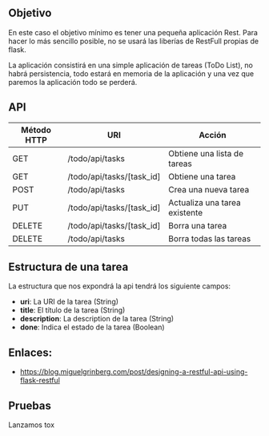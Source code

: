 ## Objetivo

En este caso el objetivo mínimo es tener una pequeña aplicación Rest. Para hacer lo más sencillo posible, no se usará las liberías de RestFull propias de flask.

La aplicación consistirá en una simple aplicación de tareas (ToDo List), no habrá persistencia, todo estará en memoria de la aplicación y una vez que paremos la aplicación todo se perderá.

## API

| Método HTTP | URI                       | Acción                        |
|-------------|---------------------------|-------------------------------|
|     GET     | /todo/api/tasks           | Obtiene una lista de tareas   |
|     GET     | /todo/api/tasks/[task_id] | Obtiene una tarea             |
|    POST     | /todo/api/tasks           | Crea una nueva tarea          | 
|     PUT     | /todo/api/tasks/[task_id] | Actualiza una tarea existente | 
|   DELETE    | /todo/api/tasks/[task_id] | Borra una tarea               |
|   DELETE    | /todo/api/tasks           | Borra todas las tareas        |

## Estructura de una tarea

La estructura que nos expondrá la api tendrá los siguiente campos:

* **uri**: La URI de la tarea (String)
* **title**: El título de la tarea (String)
* **description**: La description de la tarea (String)
* **done**: Indica el estado de la tarea (Boolean)

## Enlaces:

 * https://blog.miguelgrinberg.com/post/designing-a-restful-api-using-flask-restful 

## Pruebas

Lanzamos tox
